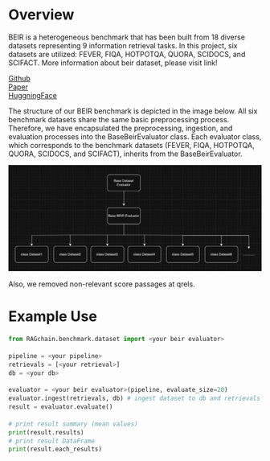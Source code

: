 # Overview

BEIR is a heterogeneous benchmark that has been built from 18 diverse datasets representing 9 information retrieval tasks.
In this project, six datasets are utilized: FEVER, FIQA, HOTPOTQA, QUORA, SCIDOCS, and SCIFACT.
More information about beir dataset, please visit link!


[Github](https://github.com/beir-cellar/beir?tab=readme-ov-file)<br>
[Paper](https://openreview.net/forum?id=wCu6T5xFjeJ)<br>
[HuggningFace](https://huggingface.co/BeIR)

The structure of our BEIR benchmark is depicted in the image below. All six benchmark datasets share 
the same basic preprocessing process. Therefore, we have encapsulated the preprocessing, ingestion, and 
evaluation processes into the BaseBeirEvaluator class. Each evaluator class, which corresponds to the benchmark datasets 
(FEVER, FIQA, HOTPOTQA, QUORA, SCIDOCS, and SCIFACT), inherits from the BaseBeirEvaluator.

![beir-structure.png](../../../.gitbook/assets/beir-structure.png)

Also, we removed non-relevant score passages at qrels.<br>

# Example Use

```python
from RAGchain.benchmark.dataset import <your beir evaluator>

pipeline = <your pipeline>
retrievals = [<your retrieval>]
db = <your db>

evaluator = <your beir evaluator>(pipeline, evaluate_size=20)
evaluator.ingest(retrievals, db) # ingest dataset to db and retrievals
result = evaluator.evaluate()

# print result summary (mean values)
print(result.results)
# print result DataFrame
print(result.each_results)
```